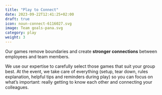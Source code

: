 ```yaml
---
title: "Play to Connect"
date: 2023-09-22T12:41:25+02:00
draft: true
icon: noun-connect-6116027.svg
image: Team goals-pana.svg
category: play
weight: 3
---
```


Our games remove boundaries and create **stronger connections** between employees and team members.

<!--more-->

We use our expertise to carefully select those games that suit your group best. At the event, we take care of everything (setup, tear down, rules explanation, helpful tips and reminders during play) so you can focus on what’s important: really getting to know each other and connecting your colleagues.


